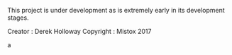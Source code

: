 This project is under development as is extremely early in its development stages.

Creator : Derek Holloway
Copyright : Mistox 2017

a
